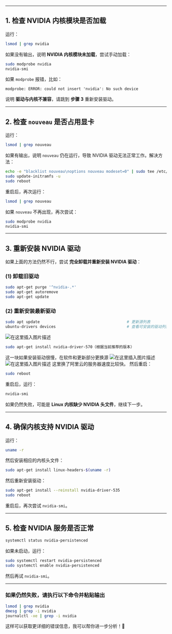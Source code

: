 


---

## **1. 检查 NVIDIA 内核模块是否加载**
运行：
```bash
lsmod | grep nvidia
```
如果没有输出，说明 **NVIDIA 内核模块未加载**，尝试手动加载：
```bash
sudo modprobe nvidia
nvidia-smi
```
如果 `modprobe` 报错，比如：
```
modprobe: ERROR: could not insert 'nvidia': No such device
```
说明 **驱动与内核不兼容**，请跳到 **步骤 3** 重新安装驱动。

---

## **2. 检查 `nouveau` 是否占用显卡**
运行：
```bash
lsmod | grep nouveau
```
如果有输出，说明 `nouveau` 仍在运行，导致 NVIDIA 驱动无法正常工作。解决方法：
```bash
echo -e "blacklist nouveau\noptions nouveau modeset=0" | sudo tee /etc/modprobe.d/blacklist-nouveau.conf
sudo update-initramfs -u
sudo reboot
```
重启后，再次运行：
```bash
lsmod | grep nouveau
```
如果 `nouveau` 不再出现，再次尝试：
```bash
sudo modprobe nvidia
nvidia-smi
```

---

## **3. 重新安装 NVIDIA 驱动**
如果上面的方法仍然不行，尝试 **完全卸载并重新安装 NVIDIA 驱动**：

### **(1) 卸载旧驱动**
```bash
sudo apt-get purge '^nvidia-.*'
sudo apt-get autoremove
sudo apt-get update
```

### **(2) 重新安装最新驱动**
```bash
sudo apt update                                      # 更新源列表
ubuntu-drivers devices                               # 查看可安装的驱动列表（见下图选择recommended那项
```
![在这里插入图片描述](https://i-blog.csdnimg.cn/direct/5bf6863a247f40e1b9b002efac8d1e69.png)

```bash
sudo apt-get install nvidia-driver-570（根据当前推荐的版本）
```
这一块如果安装驱动很慢，在软件和更新部分更换源
![在这里插入图片描述](https://i-blog.csdnimg.cn/direct/72216c26a7164f3c9239f4f1e9732b8a.png)
![在这里插入图片描述](https://i-blog.csdnimg.cn/direct/00193562e4b34568a94335812cd76340.png)
这里换了阿里云的服务器速度比较快。
然后重启：
```bash
sudo reboot
```
重启后，运行：
```bash
nvidia-smi
```
如果仍然失败，可能是 **Linux 内核缺少 NVIDIA 头文件**，继续下一步。

---

## **4. 确保内核支持 NVIDIA 驱动**
运行：
```bash
uname -r
```
然后安装相应的内核头文件：
```bash
sudo apt-get install linux-headers-$(uname -r)
```
然后重新安装驱动：
```bash
sudo apt-get install --reinstall nvidia-driver-535
sudo reboot
```
重启后，再次尝试 `nvidia-smi`。

---

## **5. 检查 NVIDIA 服务是否正常**
```bash
systemctl status nvidia-persistenced
```
如果未启动，运行：
```bash
sudo systemctl restart nvidia-persistenced
sudo systemctl enable nvidia-persistenced
```
然后再试 `nvidia-smi`。

---

### **如果仍然失败，请执行以下命令并粘贴输出**
```bash
lsmod | grep nvidia
dmesg | grep -i nvidia
journalctl -xe | grep -i nvidia
```
这样可以获取更详细的错误信息，我可以帮你进一步分析！🚀
